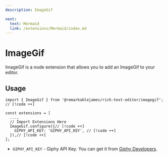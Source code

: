 ```yaml
---
description: ImageGif

next:
  text: Mermaid
  link: /extensions/Mermaid/index.md
---
```


# ImageGif

ImageGif is a node extension that allows you to add an ImageGif to your editor.

## Usage

```tsx
import { ImageGif } from '@remarkablejames/rich-text-editor/imagegif'; // [!code ++]

const extensions = [
  ...,
  // Import Extensions Here
  ImageGif.configure({// [!code ++]
    GIPHY_API_KEY: 'GIPHY_API_KEY', // [!code ++]
  }),// [!code ++]
];
```

- `GIPHY_API_KEY` - Giphy API Key. You can get it from [Giphy Developers](https://developers.giphy.com/).
